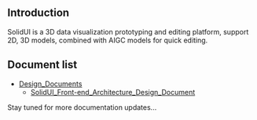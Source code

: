## Introduction

SolidUI is a 3D data visualization prototyping and editing platform, support 2D, 3D models, combined with AIGC models for quick editing.

## Document list
* [Design_Documents](Design_Documents)
  * [SolidUI_Front-end_Architecture_Design_Document](Design_Documents/SolidUI_Front-end_Architecture_Design_Document/README.md)

Stay tuned for more documentation updates...